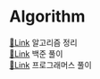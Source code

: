# Algorithm

[🔗Link](https://sssbin.tistory.com/category/%EC%95%8C%EA%B3%A0%EB%A6%AC%EC%A6%98/%EC%A0%95%EB%A6%AC) 알고리즘 정리
<br/>
[🔗Link](https://sssbin.tistory.com/category/%EC%95%8C%EA%B3%A0%EB%A6%AC%EC%A6%98/%EB%B0%B1%EC%A4%80) 백준 풀이
<br/>
[🔗Link](https://sssbin.tistory.com/category/%EC%95%8C%EA%B3%A0%EB%A6%AC%EC%A6%98/%ED%94%84%EB%A1%9C%EA%B7%B8%EB%9E%98%EB%A8%B8%EC%8A%A4) 프로그래머스 풀이
